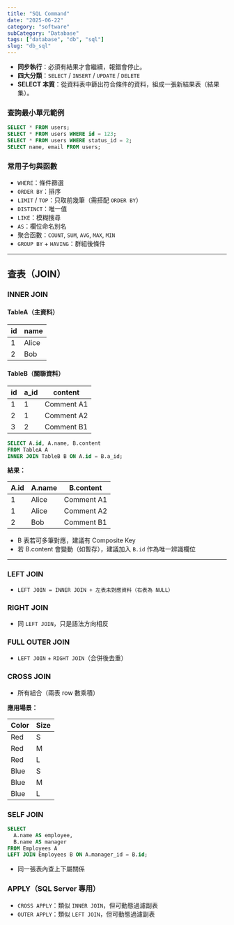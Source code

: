 ```yaml
---
title: "SQL Command"
date: "2025-06-22"
category: "software"
subCategory: "Database"
tags: ["database", "db", "sql"]
slug: "db_sql"
---
```




- **同步執行**：必須有結果才會繼續，報錯會停止。
- **四大分類**：`SELECT` / `INSERT` / `UPDATE` / `DELETE`
- **SELECT 本質**：從資料表中篩出符合條件的資料，組成一張新結果表（結果集）。

### 查詢最小單元範例

```sql
SELECT * FROM users;
SELECT * FROM users WHERE id = 123;
SELECT * FROM users WHERE status_id = 2;
SELECT name, email FROM users;
```

### 常用子句與函數

* `WHERE`：條件篩選
* `ORDER BY`：排序
* `LIMIT` / `TOP`：只取前幾筆（需搭配 `ORDER BY`）
* `DISTINCT`：唯一值
* `LIKE`：模糊搜尋
* `AS`：欄位命名別名
* 聚合函數：`COUNT`, `SUM`, `AVG`, `MAX`, `MIN`
* `GROUP BY` + `HAVING`：群組後條件

---

## 查表（JOIN）

### INNER JOIN

#### TableA（主資料）

| id | name  |
| -- | ----- |
| 1  | Alice |
| 2  | Bob   |

#### TableB（關聯資料）

| id | a\_id | content    |
| -- | ----- | ---------- |
| 1  | 1     | Comment A1 |
| 2  | 1     | Comment A2 |
| 3  | 2     | Comment B1 |

```sql
SELECT A.id, A.name, B.content
FROM TableA A
INNER JOIN TableB B ON A.id = B.a_id;
```

**結果：**

| A.id | A.name | B.content  |
| ---- | ------ | ---------- |
| 1    | Alice  | Comment A1 |
| 1    | Alice  | Comment A2 |
| 2    | Bob    | Comment B1 |

* B 表若可多筆對應，建議有 Composite Key
* 若 B.content 會變動（如暫存），建議加入 `B.id` 作為唯一辨識欄位

---

### LEFT JOIN

* `LEFT JOIN = INNER JOIN + 左表未對應資料（右表為 NULL）`

### RIGHT JOIN

* 同 `LEFT JOIN`，只是語法方向相反

### FULL OUTER JOIN

* `LEFT JOIN` + `RIGHT JOIN`（合併後去重）

### CROSS JOIN

* 所有組合（兩表 row 數乘積）

**應用場景：**

| Color | Size |
| ----- | ---- |
| Red   | S    |
| Red   | M    |
| Red   | L    |
| Blue  | S    |
| Blue  | M    |
| Blue  | L    |

### SELF JOIN

```sql
SELECT 
  A.name AS employee,
  B.name AS manager
FROM Employees A
LEFT JOIN Employees B ON A.manager_id = B.id;
```

* 同一張表內查上下屬關係

### APPLY（SQL Server 專用）

* `CROSS APPLY`：類似 `INNER JOIN`，但可動態過濾副表
* `OUTER APPLY`：類似 `LEFT JOIN`，但可動態過濾副表